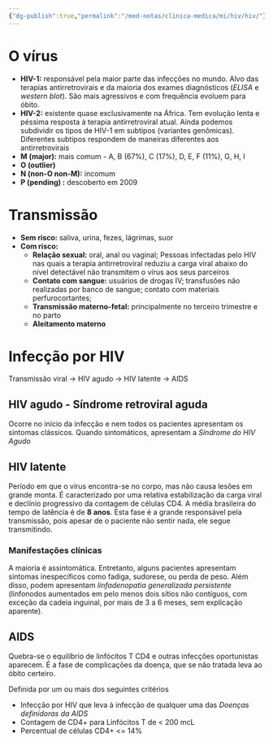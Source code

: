 ```yaml
---
{"dg-publish":true,"permalink":"/med-notas/clinica-medica/mi/hiv/hiv/"}
---
```


# O vírus

 - **HIV-1:** responsável pela maior parte das infecções no mundo.  Alvo das terapias antirretrovirais e da maioria dos exames diagnósticos (*ELISA* e *western blot*). São mais agressivos e com frequência evoluem para óbito.
 - **HIV-2:** existente quase exclusivamente na África. Tem evolução lenta e péssima resposta à terapia antirretroviral atual.
Ainda podemos subdividir os tipos de HIV-1 em subtipos (variantes genômicas). Diferentes subtipos respondem de maneiras diferentes aos antirretrovirais
- **M (major):** mais comum - A, B (67%), C (17%), D, E, F (11%), G, H, I
- **O (outlier)**
- **N (non-O non-M):** incomum
- **P (pending) :** descoberto em 2009

# Transmissão 

- **Sem risco:** saliva, urina, fezes, lágrimas, suor
- **Com risco:**
	- **Relação sexual:** oral, anal ou vaginal; Pessoas infectadas pelo HIV nas quais a terapia antirretroviral reduziu a carga viral abaixo do nível detectável não transmitem o vírus aos seus parceiros
	- **Contato com sangue:** usuários de drogas IV; transfusões não realizadas por banco de sangue; contato com materiais perfurocortantes;
	- **Transmissão materno-fetal:** principalmente no terceiro trimestre e no parto
	- **Aleitamento materno** 

# Infecção por HIV

Transmissão viral -> HIV agudo -> HIV latente -> AIDS

## HIV agudo - Síndrome retroviral aguda
Ocorre no início da infecção e nem todos os pacientes apresentam os sintomas clássicos. Quando sintomáticos, apresentam a *Síndrome do HIV Agudo*

## HIV latente
Período em que o vírus encontra-se no corpo, mas não causa lesões em grande monta. É caracterizado por uma relativa estabilização da carga viral e declínio progressivo da contagem de células CD4. A média brasileira do tempo de latência é de **8 anos**. Esta fase é a grande responsável pela transmissão, pois apesar de o paciente não sentir nada, ele segue transmitindo.

### Manifestações clínicas
A maioria é assintomática. Entretanto, alguns pacientes apresentam sintomas inespecíficos como fadiga, sudorese, ou perda de peso. 
Além disso, podem apresentam *linfadenopatia generalizada persistente* (linfonodos aumentados em pelo menos dois sítios não contíguos, com exceção da cadeia inguinal, por mais de 3 a 6 meses, sem explicação aparente).


## AIDS
Quebra-se o equilíbrio de linfócitos T CD4 e outras infecções oportunistas aparecem. É a fase de complicações da doença, que se não tratada leva ao óbito certeiro.

Definida por um ou mais dos seguintes critérios
 - Infecção por HIV que leva à infecção de qualquer uma das *Doenças definidoras da AIDS*
 - Contagem de CD4+ para Linfócitos T de < 200 mcL
 - Percentual de células CD4+ <= 14%

